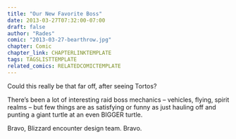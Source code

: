 ```yaml
---
title: "Our New Favorite Boss"
date: 2013-03-27T07:32:00-07:00
draft: false
author: "Rades"
comic: "2013-03-27-bearthrow.jpg"
chapter: Comic
chapter_link: CHAPTERLINKTEMPLATE
tags: TAGSLISTTEMPLATE
related_comics: RELATEDCOMICTEMPLATE
---
```


Could this really be that far off, after seeing Tortos?


There’s been a lot of interesting raid boss mechanics – vehicles, flying, spirit realms – but few things are as satisfying or funny as just hauling off and punting a giant turtle at an even BIGGER turtle. 


Bravo, Blizzard encounter design team. Bravo.

